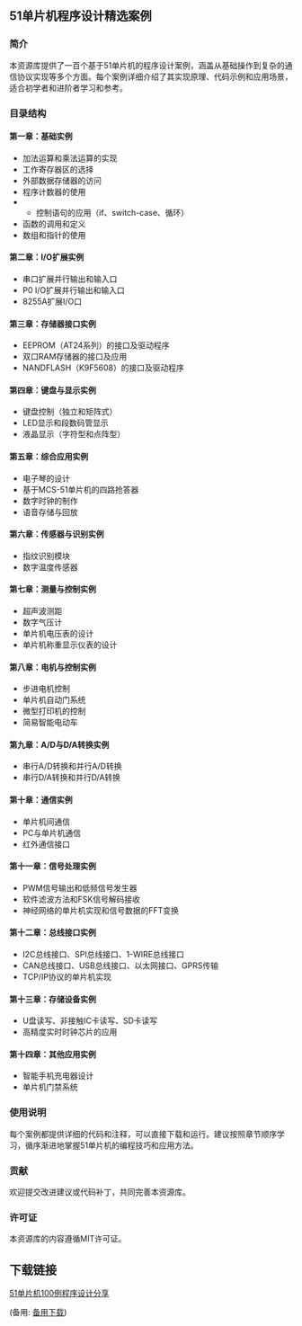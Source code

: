  ## 51单片机程序设计精选案例

 ### 简介

 本资源库提供了一百个基于51单片机的程序设计案例，涵盖从基础操作到复杂的通信协议实现等多个方面。每个案例详细介绍了其实现原理、代码示例和应用场景，适合初学者和进阶者学习和参考。

 ### 目录结构

 #### 第一章：基础实例
 - 加法运算和乘法运算的实现
 - 工作寄存器区的选择
 - 外部数据存储器的访问
 - 程序计数器的使用
 - - 控制语句的应用（if、switch-case、循环）
 - 函数的调用和定义
 - 数组和指针的使用

 #### 第二章：I/O扩展实例
 - 串口扩展并行输出和输入口
 - P0 I/O扩展并行输出和输入口
 - 8255A扩展I/O口

 #### 第三章：存储器接口实例
 - EEPROM（AT24系列）的接口及驱动程序
 - 双口RAM存储器的接口及应用
 - NANDFLASH（K9F5608）的接口及驱动程序

 #### 第四章：键盘与显示实例
 - 键盘控制（独立和矩阵式）
 - LED显示和段数码管显示
 - 液晶显示（字符型和点阵型）

 #### 第五章：综合应用实例
 - 电子琴的设计
 - 基于MCS-51单片机的四路抢答器
 - 数字时钟的制作
 - 语音存储与回放

 #### 第六章：传感器与识别实例
 - 指纹识别模块
 - 数字温度传感器

 #### 第七章：测量与控制实例
 - 超声波测距
 - 数字气压计
 - 单片机电压表的设计
 - 单片机称重显示仪表的设计

 #### 第八章：电机与控制实例
 - 步进电机控制
 - 单片机自动门系统
 - 微型打印机的控制
 - 简易智能电动车

 #### 第九章：A/D与D/A转换实例
 - 串行A/D转换和并行A/D转换
 - 串行D/A转换和并行D/A转换

 #### 第十章：通信实例
 - 单片机间通信
 - PC与单片机通信
 - 红外通信接口

 #### 第十一章：信号处理实例
 - PWM信号输出和低频信号发生器
 - 软件滤波方法和FSK信号解码接收
 - 神经网络的单片机实现和信号数据的FFT变换

 #### 第十二章：总线接口实例
 - I2C总线接口、SPI总线接口、1-WIRE总线接口
 - CAN总线接口、USB总线接口、以太网接口、GPRS传输
 - TCP/IP协议的单片机实现

 #### 第十三章：存储设备实例
 - U盘读写、非接触IC卡读写、SD卡读写
 - 高精度实时时钟芯片的应用

 #### 第十四章：其他应用实例
 - 智能手机充电器设计
 - 单片机门禁系统

 ### 使用说明

 每个案例都提供详细的代码和注释，可以直接下载和运行。建议按照章节顺序学习，循序渐进地掌握51单片机的编程技巧和应用方法。

 ### 贡献

 欢迎提交改进建议或代码补丁，共同完善本资源库。

 ### 许可证

 本资源库的内容遵循MIT许可证。

 ## 下载链接
 [51单片机100例程序设计分享](https://pan.quark.cn/s/3bbc1845b090) 

 (备用: [备用下载](https://pan.baidu.com/s/18wqstUsr_Y6Y-lXuBxNJQQ?pwd=1234))
